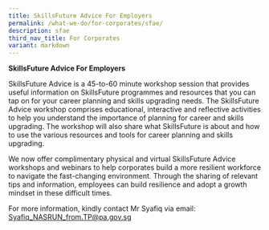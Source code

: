 ```yaml
---
title: SkillsFuture Advice For Employers
permalink: /what-we-do/for-corporates/sfae/
description: sfae
third_nav_title: For Corporates
variant: markdown
---
```

**SkillsFuture Advice For Employers**

SkillsFuture Advice is a 45-to-60 minute workshop session that provides useful information on SkillsFuture programmes and resources that you can tap on for your career planning and skills upgrading needs. The SkillsFuture Advice workshop comprises educational, interactive and reflective activities to help you understand the importance of planning for career and skills upgrading. The workshop will also share what SkillsFuture is about and how to use the various resources and tools for career planning and skills upgrading.

We now offer complimentary physical and virtual SkillsFuture Advice workshops and webinars to help corporates build a more resilient workforce to navigate the fast-changing environment. Through the sharing of relevant tips and information, employees can build resilience and adopt a growth mindset in these difficult times.

For more information, kindly contact Mr Syafiq via email: [Syafiq\_NASRUN\_from.TP@pa.gov.sg](mailto:Syafiq_NASRUN_from.TP@pa.gov.sg)